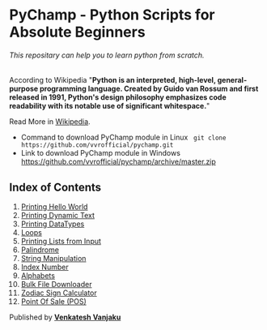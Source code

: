 # PyChamp - Python Scripts for Absolute Beginners

###### This repositary can help you to learn python from scratch.

According to Wikipedia "**Python is an interpreted, high-level, general-purpose programming language. Created by Guido van Rossum and first released in 1991, Python's design philosophy emphasizes code readability with its notable use of significant whitespace.**"

Read More in [Wikipedia](https://en.wikipedia.org/wiki/Python_(programming_language)/).

- Command to download PyChamp module in Linux <code> git clone https&#58;//github.com/vvrofficial/pychamp.git </code>
- Link to download PyChamp module in Windows  https://github.com/vvrofficial/pychamp/archive/master.zip

## Index of Contents
1. [Printing Hello World](https://github.com/vvrofficial/pychamp/blob/master/HelloWorld.py/)
2. [Printing Dynamic Text](https://github.com/vvrofficial/pychamp/blob/master/Dynamic.py/)
3. [Printing DataTypes](https://github.com/vvrofficial/pychamp/blob/master/Datatypes.py/)
4. [Loops](https://github.com/vvrofficial/PyChamp/tree/master/loops/)
5. [Printing Lists from Input](https://github.com/vvrofficial/pychamp/blob/master/Students.py/)
6. [Palindrome](https://github.com/vvrofficial/PyChamp/blob/master/Palindrome.py/)
7. [String Manipulation](https://github.com/vvrofficial/pychamp/blob/master/StringManipulation.py/)
8. [Index Number](https://github.com/vvrofficial/pychamp/blob/master/Index.py/)
9. [Alphabets](https://github.com/vvrofficial/pychamp/blob/master/Alphabets.py/)
10. [Bulk File Downloader](https://github.com/vvrofficial/PyChamp/blob/master/BulkDownloader.py/)
11. [Zodiac Sign Calculator](https://github.com/vvrofficial/PyChamp/blob/master/ZodiacSignCalculator.py/)
12. [Point Of Sale (POS)](https://github.com/vvrofficial/pychamp/blob/master/POS.py/)

Published by **[Venkatesh Vanjaku](https://vvrofficial.github.io/)**
